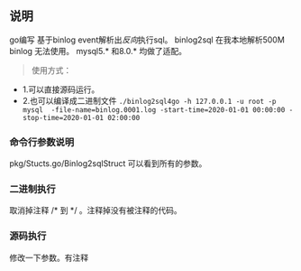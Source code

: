 ## 说明
go编写 基于binlog event解析出*反向*执行sql。
binlog2sql 在我本地解析500M binlog 无法使用。
mysql5.* 和8.0.* 均做了适配。
>使用方式：
- 1.可以直接源码运行。
- 2.也可以编译成二进制文件
	`./binlog2sql4go -h 127.0.0.1 -u root
            		-p mysql  -file-name=binlog.0001.log -start-time=2020-01-01 00:00:00 -stop-time=2020-01-01 02:00:00`

### 命令行参数说明
pkg/Stucts.go/Binlog2sqlStruct 可以看到所有的参数。

### 二进制执行
取消掉注释 /* 到 */ 。注释掉没有被注释的代码。
### 源码执行
修改一下参数。有注释

